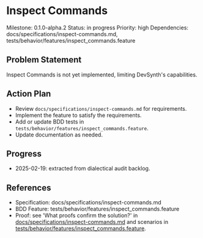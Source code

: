 # Inspect Commands
Milestone: 0.1.0-alpha.2
Status: in progress
Priority: high
Dependencies: docs/specifications/inspect-commands.md, tests/behavior/features/inspect_commands.feature

## Problem Statement
Inspect Commands is not yet implemented, limiting DevSynth's capabilities.


## Action Plan
- Review `docs/specifications/inspect-commands.md` for requirements.
- Implement the feature to satisfy the requirements.
- Add or update BDD tests in `tests/behavior/features/inspect_commands.feature`.
- Update documentation as needed.

## Progress
- 2025-02-19: extracted from dialectical audit backlog.

## References
- Specification: docs/specifications/inspect-commands.md
- BDD Feature: tests/behavior/features/inspect_commands.feature
- Proof: see 'What proofs confirm the solution?' in [docs/specifications/inspect-commands.md](../docs/specifications/inspect-commands.md) and scenarios in [tests/behavior/features/inspect_commands.feature](../tests/behavior/features/inspect_commands.feature).
